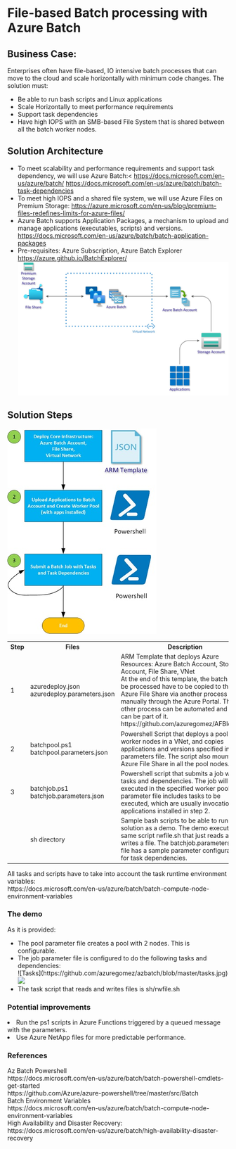 # File-based Batch processing with Azure Batch
## Business Case:
Enterprises often have file-based, IO intensive batch processes that can move to the cloud and scale horizontally with minimum code changes. The solution must:
* Be able to run bash scripts and Linux applications
* Scale Horizontally to meet performance requirements
* Support task dependencies
* Have high IOPS with an SMB-based File System that is shared between all the batch worker nodes.
## Solution Architecture
* To meet scalability and performance requirements and support task dependency, we will use Azure Batch:<
https://docs.microsoft.com/en-us/azure/batch/
https://docs.microsoft.com/en-us/azure/batch/batch-task-dependencies
* To meet high IOPS and a shared file system, we will use Azure Files on Premium Storage: 
https://azure.microsoft.com/en-us/blog/premium-files-redefines-limits-for-azure-files/
* Azure Batch supports Application Packages, a mechanism to upload and manage applications (executables, scripts) and versions.
https://docs.microsoft.com/en-us/azure/batch/batch-application-packages
* Pre-requisites: Azure Subscription, Azure Batch Explorer https://azure.github.io/BatchExplorer/
![Solution Files](https://github.com/azuregomez/azbatch/blob/master/azbatchazfiles.jpg)
## Solution Steps
![Solution Steps](https://github.com/azuregomez/azbatch/blob/master/azbatchsteps.jpg)
<table>
<tr>
<th>Step</th>
<th>Files</th>
<th>Description</th>
</tr>
<tr>
<td>1</td>
<td>azuredeploy.json<br>
azuredeploy.parameters.json
</td>
<td>ARM Template that deploys Azure Resources: Azure Batch Account, Storage Account, File Share, VNet<br/>
At the end of this template, the batch files to be processed have to be copied to the Azure File Share via another process or manually through the Azure Portal.  This other process can be automated and FTP can be part of it.  https://github.com/azuregomez/AFBlobSave</td>
</tr>
<tr>
<td>2</td>
<td>batchpool.ps1<br>
batchpool.parameters.json
</td>
<td>Powershell Script that deploys a pool of worker nodes in a VNet, and copies applications and versions specified in the parameters file. The script also mounts the Azure File Share in all the pool nodes.<td>
</tr>
<tr>
<td>3</td>
<td>batchjob.ps1<br>
batchjob.parameters.json
</td>
<td>Powershell script that submits a job with tasks and dependencies. The job will be executed in the specified worker pool.  The parameter file includes tasks to be executed, which are usually invocations to applications installed in step 2.</td>
</tr>
<tr>
<td></td>
<td>sh directory
</td>
<td>Sample bash scripts to be able to run this solution as a demo.  The demo executes the same script rwfile.sh that just reads and writes a file.  The batchjob.parameters.json file has a sample parameter configuration for task dependencies.</td>
</tr>
</table>
All tasks and scripts have to take into account the task runtime environment variables:<br>
https://docs.microsoft.com/en-us/azure/batch/batch-compute-node-environment-variables
<h3>The demo</h3>
As it is provided: 
<ul>
<li>The pool parameter file creates a pool with 2 nodes. This is configurable.
<li>The job parameter file is configured to do the following tasks and dependencies:<br/>
![Tasks](https://github.com/azuregomez/azbatch/blob/master/tasks.jpg)
<img src="https://storagegomez.blob.core.windows.net/public/images/tasks.jpg"/>
<li>The task script that reads and writes files is sh/rwfile.sh 
</ul>
<h3>Potential improvements</h3>
<li>Run the ps1 scripts in Azure Functions triggered by a queued message with the parameters.
<li>Use Azure NetApp files for more predictable performance.
<h3>References</h3>
Az Batch Powershell<br>
https://docs.microsoft.com/en-us/azure/batch/batch-powershell-cmdlets-get-started<br>
https://github.com/Azure/azure-powershell/tree/master/src/Batch<br/>
Batch Environment Variables<br/>
https://docs.microsoft.com/en-us/azure/batch/batch-compute-node-environment-variables<br/>
High Availability and Disaster Recovery:<br>
https://docs.microsoft.com/en-us/azure/batch/high-availability-disaster-recovery
